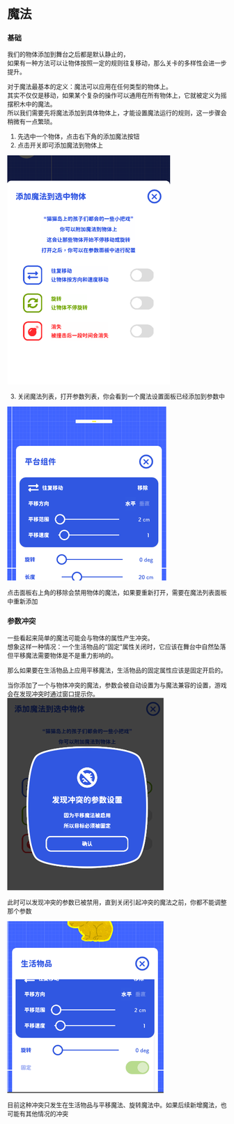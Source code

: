 # 魔法

### 基础

我们的物体添加到舞台之后都是默认静止的，  
如果有一种方法可以让物体按照一定的规则往复移动，那么关卡的多样性会进一步提升。

对于魔法最基本的定义：魔法可以应用在任何类型的物体上。  
其实不仅仅是移动，如果某个复杂的操作可以通用在所有物体上，它就被定义为摇摆积木中的魔法。  
所以我们需要先将魔法添加到具体物体上，才能设置魔法运行的规则，这一步骤会稍微有一点繁琐。

1. 先选中一个物体，点击右下角的添加魔法按钮
2. 点击开关即可添加魔法到物体上

![魔法列表](../../_screenshots/magic_list.png)

3. 关闭魔法列表，打开参数列表，你会看到一个魔法设置面板已经添加到参数中

![参数列表带魔法](../../_screenshots/arguments_with_magic.png)

点击面板右上角的移除会禁用物体的魔法，如果要重新打开，需要在魔法列表面板中重新添加

### 参数冲突

一些看起来简单的魔法可能会与物体的属性产生冲突。  
想象这样一种情况：一个生活物品的“固定”属性关闭时，它应该在舞台中自然坠落  
但平移魔法需要物体是不是重力影响的。

那么如果要在生活物品上应用平移魔法，生活物品的固定属性应该是固定开启的。

当你添加了一个与物体冲突的魔法，参数会被自动设置为与魔法兼容的设置，游戏会在发现冲突时通过窗口提示你。  
![参数冲突](../../_screenshots/conflict.png)

此时可以发现冲突的参数已被禁用，直到关闭引起冲突的魔法之前，你都不能调整那个参数

![禁用选项](../../_screenshots/disabled_controller.png)

目前这种冲突只发生在生活物品与平移魔法、旋转魔法中。如果后续新增魔法，也可能有其他情况的冲突
